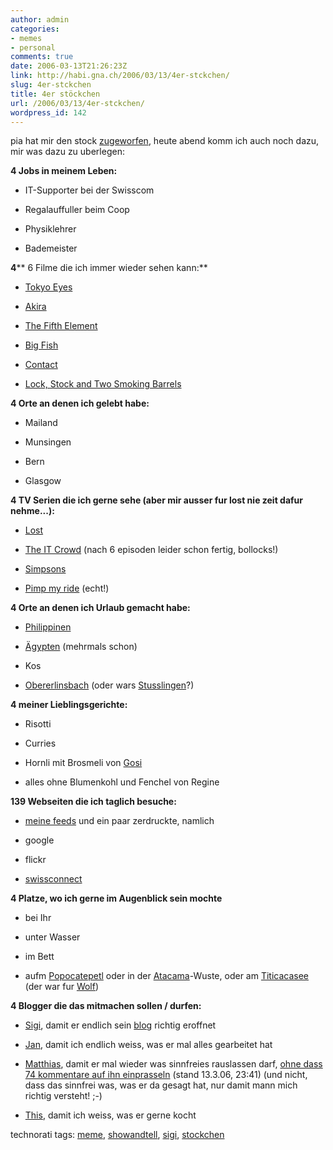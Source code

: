 ```yaml
---
author: admin
categories:
- memes
- personal
comments: true
date: 2006-03-13T21:26:23Z
link: http://habi.gna.ch/2006/03/13/4er-stckchen/
slug: 4er-stckchen
title: 4er stöckchen
url: /2006/03/13/4er-stckchen/
wordpress_id: 142
---
```


pia hat mir den stock [zugeworfen](http://3.14a.ch/archives/2006/03/09/4er-stockchen/), heute abend komm ich auch noch dazu, mir was dazu zu uberlegen:



**4 Jobs in meinem Leben:**
  
- IT-Supporter bei der Swisscom
  
- Regalauffuller beim Coop
  
- Physiklehrer
  
- Bademeister



**4**** 6 Filme die ich immer wieder sehen kann:**



- [Tokyo Eyes](http://www.imdb.com/title/tt0157117/)
  
- [Akira](http://www.imdb.com/title/tt0094625/)
  
- [The Fifth Element](http://www.imdb.com/title/tt0119116/)
  
- [Big Fish](http://www.imdb.com/title/tt0319061/)
  
- [Contact](http://www.imdb.com/title/tt0118884/)
  
- [Lock, Stock and Two Smoking Barrels](http://www.imdb.com/title/tt0120735/)



**4 Orte an denen ich gelebt habe:**
  
- Mailand
  
- Munsingen
  
- Bern
  
- Glasgow



**4 TV Serien die ich gerne sehe **(aber mir ausser fur lost nie zeit dafur nehme...)**:**
  
- [Lost](http://www.torrentspy.com/directory.asp?mode=sub&id=303)
  
- [The IT Crowd](http://www.channel4.com/entertainment/tv/microsites/I/itcrowd/) (nach 6 episoden leider schon fertig, bollocks!)
  
- [Simpsons](http://www.thesimpsons.com/)
  
- [Pimp my ride](http://www.mtv.com/onair/dyn/pimp_my_ride) (echt!)



**4 Orte an denen ich Urlaub gemacht habe:**
  
- [Philippinen](http://habi.gna.ch/pics/philippinen05/)
  
- [Ägypten](http://habi.gna.ch/pics/Sharm/) (mehrmals schon)
  
- Kos
  
- [Obererlinsbach](http://map.search.ch/obererlinsbach) (oder wars [Stusslingen](http://map.search.ch/obererlinsbach?z=64)?)



**4 meiner Lieblingsgerichte:**
  
- Risotti
  
- Curries
  
- Hornli mit Brosmeli von [Gosi](http://flickr.com/photos/habi/71188032/)
  
- alles ohne Blumenkohl und Fenchel von Regine



**139 Webseiten die ich taglich besuche:**
  
- [meine feeds](http://habi.gna.ch/MySubscriptions.opml) und ein paar zerdruckte, namlich
  
- google
  
- flickr
  
- [swissconnect](http://swissconnect.ch/)



**4 Platze, wo ich gerne im Augenblick sein mochte**
  
- bei Ihr
  
- unter Wasser
  
- im Bett
  
- aufm [Popocatepetl](http://images.google.com/images?hl=en&client=safari&rls=en&q=Popocatepetl&spell=1&sa=N&tab=wi) oder in der [Atacama](http://images.google.com/images?svnum=10&hl=en&lr=&client=safari&rls=en&q=Atacama&btnG=Search)-Wuste, oder am [Titicacasee](http://images.google.com/images?svnum=10&hl=en&lr=&client=safari&rls=en&q=titicaca&btnG=Search) (der war fur [Wolf](http://flickr.com/photos/habi/tags/wolf/))



**4 Blogger die das mitmachen sollen / durfen:**
  
- [Sigi](http://www.slf.ch/staff/pers-home/sigrist/sigrist-en.html), damit er endlich sein [blog](http://sigi.freeflux.net/) richtig eroffnet
  
- [Jan](http://pieceoplastic.com/), damit ich endlich weiss, was er mal alles gearbeitet hat
  
- [Matthias](http://www.gutfeldt.ch/matthias/blog/index.php), damit er mal wieder was sinnfreies rauslassen darf, [ohne dass 74 kommentare auf ihn einprasseln](http://blog.ch/blog/archives/2006/03/13/swiss-blog-awards-blogch-ist-neutral-und-unabhangig/) (stand 13.3.06, 23:41) (und nicht, dass das sinnfrei was, was er da gesagt hat, nur damit mann mich richtig versteht! ;-)
  
- [This](http://borniert.com/), damit ich weiss, was er gerne kocht





technorati tags: [meme](http://www.technorati.com/tag/meme), [showandtell](http://www.technorati.com/tag/showandtell), [sigi](http://www.technorati.com/tag/sigi), [stockchen](http://www.technorati.com/tag/stöckchen)
